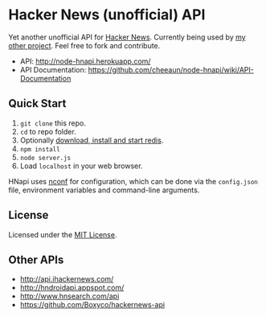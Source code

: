 Hacker News (unofficial) API
============================

Yet another unofficial API for [Hacker News](http://news.ycombinator.com/). Currently being used by [my other project](https://github.com/cheeaun/hackerweb). Feel free to fork and contribute.

- API: <http://node-hnapi.herokuapp.com/>
- API Documentation: <https://github.com/cheeaun/node-hnapi/wiki/API-Documentation>

Quick Start
----------

1. `git clone` this repo.
2. `cd` to repo folder.
3. Optionally [download, install and start redis](http://redis.io/download).
4. `npm install`
5. `node server.js`
6. Load `localhost` in your web browser.

HNapi uses [nconf](https://github.com/flatiron/nconf) for configuration, which can be done via the `config.json` file, environment variables and command-line arguments.

License
-------

Licensed under the [MIT License](http://cheeaun.mit-license.org/).

Other APIs
----------

- <http://api.ihackernews.com/>
- <http://hndroidapi.appspot.com/>
- <http://www.hnsearch.com/api>
- <https://github.com/Boxyco/hackernews-api>